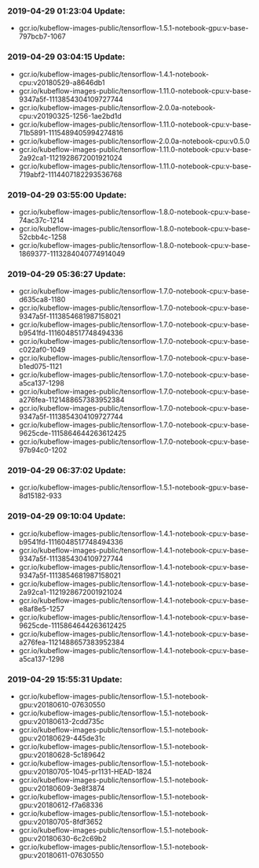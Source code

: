 ### 2019-04-29 01:23:04 Update:

- gcr.io/kubeflow-images-public/tensorflow-1.5.1-notebook-gpu:v-base-797bcb7-1067
### 2019-04-29 03:04:15 Update:

- gcr.io/kubeflow-images-public/tensorflow-1.4.1-notebook-cpu:v20180529-a8646db1
- gcr.io/kubeflow-images-public/tensorflow-1.11.0-notebook-cpu:v-base-9347a5f-1113854304109727744
- gcr.io/kubeflow-images-public/tensorflow-2.0.0a-notebook-cpu:v20190325-1256-1ae2bd1d
- gcr.io/kubeflow-images-public/tensorflow-1.11.0-notebook-cpu:v-base-71b5891-1115489405994274816
- gcr.io/kubeflow-images-public/tensorflow-2.0.0a-notebook-cpu:v0.5.0
- gcr.io/kubeflow-images-public/tensorflow-1.11.0-notebook-cpu:v-base-2a92ca1-1121928672001921024
- gcr.io/kubeflow-images-public/tensorflow-1.11.0-notebook-cpu:v-base-719abf2-1114407182293536768
### 2019-04-29 03:55:00 Update:

- gcr.io/kubeflow-images-public/tensorflow-1.8.0-notebook-cpu:v-base-74ac37c-1214
- gcr.io/kubeflow-images-public/tensorflow-1.8.0-notebook-cpu:v-base-52cbb4c-1258
- gcr.io/kubeflow-images-public/tensorflow-1.8.0-notebook-cpu:v-base-1869377-1113284040774914049
### 2019-04-29 05:36:27 Update:

- gcr.io/kubeflow-images-public/tensorflow-1.7.0-notebook-cpu:v-base-d635ca8-1180
- gcr.io/kubeflow-images-public/tensorflow-1.7.0-notebook-cpu:v-base-9347a5f-1113854681987158021
- gcr.io/kubeflow-images-public/tensorflow-1.7.0-notebook-cpu:v-base-b9541fd-1116048517748494336
- gcr.io/kubeflow-images-public/tensorflow-1.7.0-notebook-cpu:v-base-c022af0-1049
- gcr.io/kubeflow-images-public/tensorflow-1.7.0-notebook-cpu:v-base-b1ed075-1121
- gcr.io/kubeflow-images-public/tensorflow-1.7.0-notebook-cpu:v-base-a5ca137-1298
- gcr.io/kubeflow-images-public/tensorflow-1.7.0-notebook-cpu:v-base-a276fea-1121488657383952384
- gcr.io/kubeflow-images-public/tensorflow-1.7.0-notebook-cpu:v-base-9347a5f-1113854304109727744
- gcr.io/kubeflow-images-public/tensorflow-1.7.0-notebook-cpu:v-base-9625cde-1115864644263612425
- gcr.io/kubeflow-images-public/tensorflow-1.7.0-notebook-cpu:v-base-97b94c0-1202
### 2019-04-29 06:37:02 Update:

- gcr.io/kubeflow-images-public/tensorflow-1.5.1-notebook-gpu:v-base-8d15182-933
### 2019-04-29 09:10:04 Update:

- gcr.io/kubeflow-images-public/tensorflow-1.4.1-notebook-cpu:v-base-b9541fd-1116048517748494336
- gcr.io/kubeflow-images-public/tensorflow-1.4.1-notebook-cpu:v-base-9347a5f-1113854304109727744
- gcr.io/kubeflow-images-public/tensorflow-1.4.1-notebook-cpu:v-base-9347a5f-1113854681987158021
- gcr.io/kubeflow-images-public/tensorflow-1.4.1-notebook-cpu:v-base-2a92ca1-1121928672001921024
- gcr.io/kubeflow-images-public/tensorflow-1.4.1-notebook-cpu:v-base-e8af8e5-1257
- gcr.io/kubeflow-images-public/tensorflow-1.4.1-notebook-cpu:v-base-9625cde-1115864644263612425
- gcr.io/kubeflow-images-public/tensorflow-1.4.1-notebook-cpu:v-base-a276fea-1121488657383952384
- gcr.io/kubeflow-images-public/tensorflow-1.4.1-notebook-cpu:v-base-a5ca137-1298
### 2019-04-29 15:55:31 Update:

- gcr.io/kubeflow-images-public/tensorflow-1.5.1-notebook-gpu:v20180610-07630550
- gcr.io/kubeflow-images-public/tensorflow-1.5.1-notebook-gpu:v20180613-2cdd735c
- gcr.io/kubeflow-images-public/tensorflow-1.5.1-notebook-gpu:v20180629-445de31c
- gcr.io/kubeflow-images-public/tensorflow-1.5.1-notebook-gpu:v20180628-5c189642
- gcr.io/kubeflow-images-public/tensorflow-1.5.1-notebook-gpu:v20180705-1045-pr1131-HEAD-1824
- gcr.io/kubeflow-images-public/tensorflow-1.5.1-notebook-gpu:v20180609-3e8f3874
- gcr.io/kubeflow-images-public/tensorflow-1.5.1-notebook-gpu:v20180612-f7a68336
- gcr.io/kubeflow-images-public/tensorflow-1.5.1-notebook-gpu:v20180705-8fdf3652
- gcr.io/kubeflow-images-public/tensorflow-1.5.1-notebook-gpu:v20180630-6c2c69b2
- gcr.io/kubeflow-images-public/tensorflow-1.5.1-notebook-gpu:v20180611-07630550
